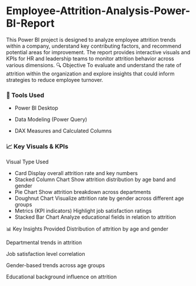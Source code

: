 # Employee-Attrition-Analysis-Power-BI-Report
This Power BI project is designed to analyze employee attrition trends within a company, understand key contributing factors, and recommend potential areas for improvement. The report provides interactive visuals and KPIs for HR and leadership teams to monitor attrition behavior across various dimensions.
🔍 Objective
To evaluate and understand the rate of attrition within the organization and explore insights that could inform strategies to reduce employee turnover.

### 📁 Tools Used
- Power BI Desktop

- Data Modeling (Power Query)

- DAX Measures and Calculated Columns

### 📈 Key Visuals & KPIs
Visual Type	Used
- Card	Display overall attrition rate and key numbers
- Stacked Column Chart	Show attrition distribution by age band and gender
- Pie Chart	Show attrition breakdown across departments
- Doughnut Chart	Visualize attrition rate by gender across different age groups
- Metrics (KPI indicators)	Highlight job satisfaction ratings
- Stacked Bar Chart	Analyze educational fields in relation to attrition

📊 Key Insights Provided
Distribution of attrition by age and gender

Departmental trends in attrition

Job satisfaction level correlation

Gender-based trends across age groups

Educational background influence on attrition
